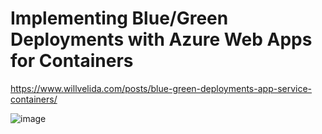 # Implementing Blue/Green Deployments with Azure Web Apps for Containers

https://www.willvelida.com/posts/blue-green-deployments-app-service-containers/  

![image](https://github.com/felipesalvadordev/azure-samples/assets/13543372/0b33f74e-1d76-4a04-822f-1bda8a7dc71e)


